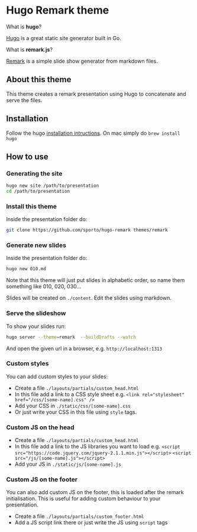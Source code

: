 # Hugo Remark theme

What is **hugo**?

[Hugo](http://gohugo.io/) is a great static site generator built in Go.

What is **remark.js**?

[Remark](https://github.com/gnab/remark) is a simple slide show generator from markdown files.

## About this theme

This theme creates a remark presentation using Hugo to concatenate and serve the files.

## Installation

Follow the hugo [installation intructions](http://gohugo.io/). On mac simply do `brew install hugo`

## How to use

### Generating the site

```bash
hugo new site /path/to/presentation
cd /path/to/presentation
```

### Install this theme

Inside the presentation folder do:

```bash
git clone https://github.com/sporto/hugo-remark themes/remark
```

### Generate new slides

Inside the presentation folder do:

```bash
hugo new 010.md
```

Note that this theme will just put slides in alphabetic order, so name them something like 010, 020, 030...

Slides will be created on `./content`.
Edit the slides using markdown.

### Serve the slideshow

To show your slides run:

```bash
hugo server --theme=remark  --buildDrafts --watch
```

And open the given url in a browser, e.g. `http://localhost:1313`

### Custom styles

You can add custom styles to your slides:

- Create a file `./layouts/partials/custom_head.html`
- In this file add a link to a CSS style sheet e.g.
  `<link rel="stylesheet" href="/css/[some-name].css" />`
- Add your CSS in `./static/css/[some-name].css`
- Or just write your CSS in this file using `style` tags.

### Custom JS on the head

- Create a file `./layouts/partials/custom_head.html`
- In this file add a link to the JS libraries you want to load e.g.
  `<script src="https://code.jquery.com/jquery-2.1.1.min.js"></script>`
  `<script src="/js/[some-name].js"></script>`
- Add your JS in `./static/js/[some-name].js`


### Custom JS on the footer

You can also add custom JS on the footer, this is loaded after the remark initialisation. This is useful for adding custom behaviour to your presentation.

- Create a file `./layouts/partials/custom_footer.html`
- Add a JS script link there or just write the JS using `script` tags


